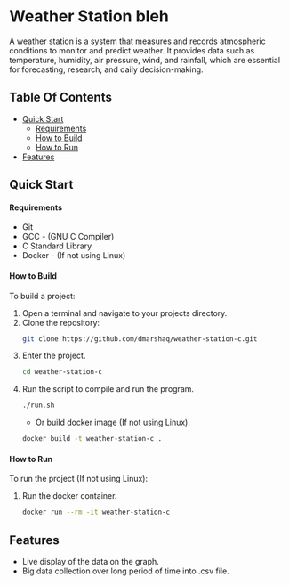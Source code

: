 # Weather Station bleh

A weather station is a system that measures and records atmospheric conditions to monitor and predict weather. It provides data such as temperature, humidity, air pressure, wind, and rainfall, which are essential for forecasting, research, and daily decision-making.

Table Of Contents
-----------------
* [Quick Start](#quick-start)
    * [Requirements](#requirements)
    * [How to Build](#how-to-build)
    * [How to Run](#how-to-run)
* [Features](#features)

Quick Start
-----------------
#### Requirements
* Git
* GCC - (GNU C Compiler)
* C Standard Library
* Docker - (If not using Linux)



#### How to Build
To build a project:

1. Open a terminal and navigate to your projects directory.
2. Clone the repository:
    ```bash
    git clone https://github.com/dmarshaq/weather-station-c.git
    ```
3. Enter the project.
    ```bash
    cd weather-station-c
    ```
4. Run the script to compile and run the program.
   ```bash
   ./run.sh
   ```
   - Or build docker image (If not using Linux).
   ```bash
   docker build -t weather-station-c .
   ```
    
#### How to Run
To run the project (If not using Linux):

1. Run the docker container.
    ```bash
    docker run --rm -it weather-station-c
    ```


Features
-----------------
- Live display of the data on the graph.
- Big data collection over long period of time into .csv file.
